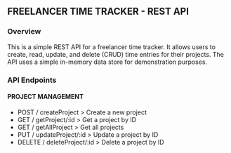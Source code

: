 ## FREELANCER TIME TRACKER - REST API

### Overview
This is a simple REST API for a freelancer time tracker. It allows users to create, read, update, and delete (CRUD) time entries for their projects. The API uses a simple in-memory data store for demonstration purposes.

### API Endpoints

#### PROJECT MANAGEMENT
- POST / createProject > Create a new project
- GET / getProject/:id > Get a project by ID
- GET / getAllProject > Get all projects
- PUT / updateProject/:id > Update a project by ID
- DELETE / deleteProject/:id > Delete a project by ID

